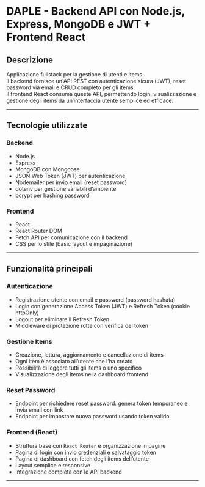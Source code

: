 # DAPLE - Backend API con Node.js, Express, MongoDB e JWT + Frontend React

## Descrizione
Applicazione fullstack per la gestione di utenti e items.  
Il backend fornisce un'API REST con autenticazione sicura (JWT), reset password via email e CRUD completo per gli items.  
Il frontend React consuma queste API, permettendo login, visualizzazione e gestione degli items da un’interfaccia utente semplice ed efficace.

---

## Tecnologie utilizzate

### Backend
- Node.js
- Express
- MongoDB con Mongoose
- JSON Web Token (JWT) per autenticazione
- Nodemailer per invio email (reset password)
- dotenv per gestione variabili d’ambiente
- bcrypt per hashing password

### Frontend
- React
- React Router DOM
- Fetch API per comunicazione con il backend
- CSS per lo stile (basic layout e impaginazione)

---

## Funzionalità principali

### Autenticazione
- Registrazione utente con email e password (password hashata)
- Login con generazione Access Token (JWT) e Refresh Token (cookie httpOnly)
- Logout per eliminare il Refresh Token
- Middleware di protezione rotte con verifica del token

### Gestione Items
- Creazione, lettura, aggiornamento e cancellazione di items
- Ogni item è associato all’utente che l’ha creato
- Possibilità di leggere tutti gli items o uno specifico
- Visualizzazione degli items nella dashboard frontend

### Reset Password
- Endpoint per richiedere reset password: genera token temporaneo e invia email con link
- Endpoint per impostare nuova password usando token valido

### Frontend (React)
- Struttura base con `React Router` e organizzazione in pagine
- Pagina di login con invio credenziali e salvataggio token
- Pagina di dashboard con fetch degli items dell’utente
- Layout semplice e responsive
- Integrazione completa con le API backend

---
